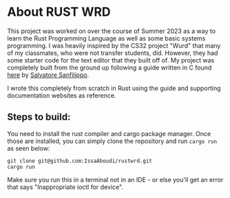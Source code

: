 # About RUST WRD

This project was worked on over the course of Summer 2023 as a way to learn the Rust Programming Language
as well as some basic systems programming. I was heavily inspired by the CS32 project "Wurd" that many of
my classmates, who were not transfer students, did. However, they had some starter code for the text editor
that they built off of. My project was completely built from the ground up following a guide written in C
found [here](https://viewsourcecode.org/snaptoken/kilo/index.html) by [Salvatore Sanfilippo](https://github.com/antirez).

I wrote this completely from scratch in Rust using the guide and supporting documentation websites as reference.

## Steps to build:

You need to install the rust compiler and cargo package manager. Once those are installed, you can simply
clone the repository and run `cargo run` as seen below:

```shell
git clone git@github.com:IssaAboudi/rustwrd.git
cargo run
```

Make sure you run this in a terminal not in an IDE - or else you'll
get an error that says "Inappropriate ioctl for device".
